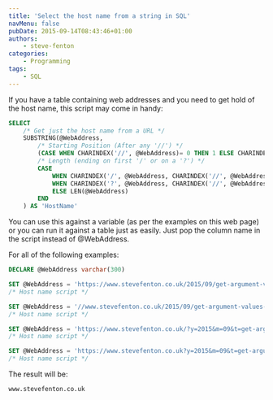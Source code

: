 ```yaml
---
title: 'Select the host name from a string in SQL'
navMenu: false
pubDate: 2015-09-14T08:43:46+01:00
authors:
    - steve-fenton
categories:
    - Programming
tags:
    - SQL
---
```


If you have a table containing web addresses and you need to get hold of the host name, this script may come in handy:

```sql
SELECT 
    /* Get just the host name from a URL */
    SUBSTRING(@WebAddress,
        /* Starting Position (After any '//') */
        (CASE WHEN CHARINDEX('//', @WebAddress)= 0 THEN 1 ELSE CHARINDEX('//', @WebAddress) + 2 END),
        /* Length (ending on first '/' or on a '?') */
        CASE
            WHEN CHARINDEX('/', @WebAddress, CHARINDEX('//', @WebAddress) + 2) > 0 THEN CHARINDEX('/', @WebAddress, CHARINDEX('//', @WebAddress) + 2) - (CASE WHEN CHARINDEX('//', @WebAddress)= 0 THEN 1 ELSE CHARINDEX('//', @WebAddress) + 2 END)
            WHEN CHARINDEX('?', @WebAddress, CHARINDEX('//', @WebAddress) + 2) > 0 THEN CHARINDEX('?', @WebAddress, CHARINDEX('//', @WebAddress) + 2) - (CASE WHEN CHARINDEX('//', @WebAddress)= 0 THEN 1 ELSE CHARINDEX('//', @WebAddress) + 2 END)
            ELSE LEN(@WebAddress)
        END
    ) AS 'HostName'
```

You can use this against a variable (as per the examples on this web page) or you can run it against a table just as easily. Just pop the column name in the script instead of @WebAddress.

For all of the following examples:

```sql
DECLARE @WebAddress varchar(300)

SET @WebAddress = 'https://www.stevefenton.co.uk/2015/09/get-argument-values-from-linq-expression/'
/* Host name script */

SET @WebAddress = '//www.stevefenton.co.uk/2015/09/get-argument-values-from-linq-expression/'
/* Host name script */

SET @WebAddress = 'https://www.stevefenton.co.uk/?y=2015&m=09&t=get-argument-values-from-linq-expression'
/* Host name script */

SET @WebAddress = 'https://www.stevefenton.co.uk?y=2015&m=09&t=get-argument-values-from-linq-expression'
/* Host name script */
```

The result will be:

```
www.stevefenton.co.uk
```

